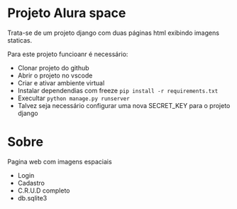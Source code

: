 # Projeto Alura space
Trata-se de um projeto django com duas páginas html exibindo imagens staticas.

Para este projeto funcioanr é necessário:
- Clonar projeto do github
- Abrir o projeto no vscode
- Criar e ativar ambiente virtual
- Instalar dependendias com freeze `pip install -r requirements.txt`
- Execultar `python manage.py runserver`
- Talvez seja necessário configurar uma nova SECRET_KEY para o projeto django


# Sobre
Pagina web com imagens espaciais
- Login
- Cadastro
- C.R.U.D completo
- db.sqlite3